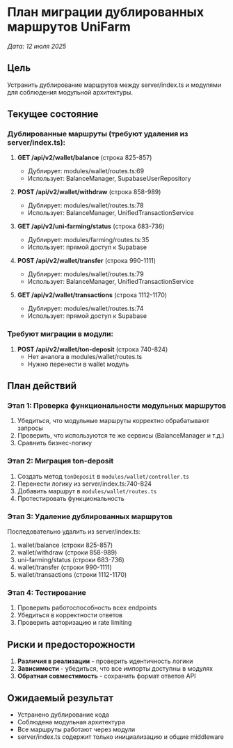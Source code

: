 # План миграции дублированных маршрутов UniFarm
*Дата: 12 июля 2025*

## Цель
Устранить дублирование маршрутов между server/index.ts и модулями для соблюдения модульной архитектуры.

## Текущее состояние

### Дублированные маршруты (требуют удаления из server/index.ts):
1. **GET /api/v2/wallet/balance** (строка 825-857)
   - Дублирует: modules/wallet/routes.ts:69
   - Использует: BalanceManager, SupabaseUserRepository
   
2. **POST /api/v2/wallet/withdraw** (строка 858-989)
   - Дублирует: modules/wallet/routes.ts:78
   - Использует: BalanceManager, UnifiedTransactionService
   
3. **GET /api/v2/uni-farming/status** (строка 683-736)
   - Дублирует: modules/farming/routes.ts:35
   - Использует: прямой доступ к Supabase
   
4. **POST /api/v2/wallet/transfer** (строка 990-1111)
   - Дублирует: modules/wallet/routes.ts:79
   - Использует: BalanceManager, UnifiedTransactionService
   
5. **GET /api/v2/wallet/transactions** (строка 1112-1170)
   - Дублирует: modules/wallet/routes.ts:74
   - Использует: прямой доступ к Supabase

### Требуют миграции в модули:
1. **POST /api/v2/wallet/ton-deposit** (строка 740-824)
   - Нет аналога в modules/wallet/routes.ts
   - Нужно перенести в wallet модуль

## План действий

### Этап 1: Проверка функциональности модульных маршрутов
1. Убедиться, что модульные маршруты корректно обрабатывают запросы
2. Проверить, что используются те же сервисы (BalanceManager и т.д.)
3. Сравнить бизнес-логику

### Этап 2: Миграция ton-deposit
1. Создать метод `tonDeposit` в `modules/wallet/controller.ts`
2. Перенести логику из server/index.ts:740-824
3. Добавить маршрут в `modules/wallet/routes.ts`
4. Протестировать функциональность

### Этап 3: Удаление дублированных маршрутов
Последовательно удалить из server/index.ts:
1. wallet/balance (строки 825-857)
2. wallet/withdraw (строки 858-989)
3. uni-farming/status (строки 683-736)
4. wallet/transfer (строки 990-1111)
5. wallet/transactions (строки 1112-1170)

### Этап 4: Тестирование
1. Проверить работоспособность всех endpoints
2. Убедиться в корректности ответов
3. Проверить авторизацию и rate limiting

## Риски и предосторожности

1. **Различия в реализации** - проверить идентичность логики
2. **Зависимости** - убедиться, что все импорты доступны в модулях
3. **Обратная совместимость** - сохранить формат ответов API

## Ожидаемый результат
- Устранено дублирование кода
- Соблюдена модульная архитектура
- Все маршруты работают через модули
- server/index.ts содержит только инициализацию и общие middleware
